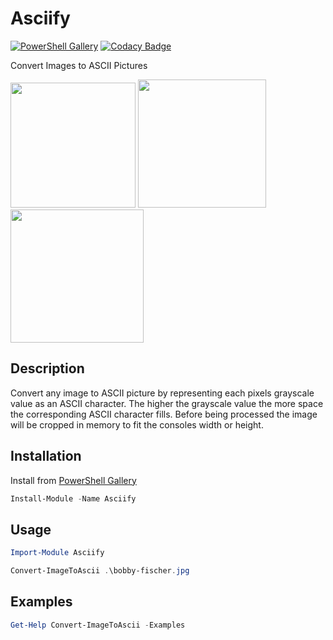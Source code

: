 # Asciify

[![PowerShell Gallery](https://img.shields.io/powershellgallery/v/Asciify.svg)](https://www.powershellgallery.com/packages/Asciify)
[![Codacy Badge](https://api.codacy.com/project/badge/Grade/cc2d46b1198e4484909af81fe17b3283)](https://www.codacy.com/app/off-world/Asciify?utm_source=github.com&amp;utm_medium=referral&amp;utm_content=off-world/Asciify&amp;utm_campaign=Badge_Grade)

Convert Images to ASCII Pictures

<p float="left">
  <img src="https://i.imgur.com/E0psv5j.jpg" width="200" />
  <img src="https://i.imgur.com/36GvKL1.png" width="205" />
  <img src="https://i.imgur.com/cnRw6DO.png" width="213" /> 
</p>

## Description

Convert any image to ASCII picture by representing each pixels grayscale value as an ASCII character.
The higher the grayscale value the more space the corresponding ASCII character fills. Before being
processed the image will be cropped in memory to fit the consoles width or height.

## Installation

Install from [PowerShell Gallery](https://www.powershellgallery.com/packages/Asciify)

```Powershell
Install-Module -Name Asciify
```

## Usage

```Powershell
Import-Module Asciify

Convert-ImageToAscii .\bobby-fischer.jpg
```

## Examples

```Powershell
Get-Help Convert-ImageToAscii -Examples
```

